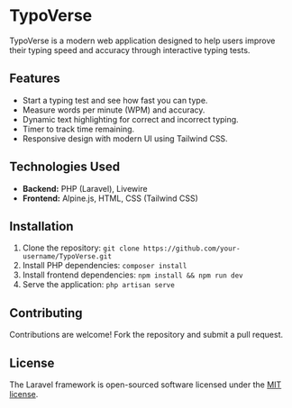 # TypoVerse

TypoVerse is a modern web application designed to help users improve their typing speed and accuracy through interactive typing tests.

## Features

- Start a typing test and see how fast you can type.
- Measure words per minute (WPM) and accuracy.
- Dynamic text highlighting for correct and incorrect typing.
- Timer to track time remaining.
- Responsive design with modern UI using Tailwind CSS.

## Technologies Used

- **Backend:** PHP (Laravel), Livewire
- **Frontend:** Alpine.js, HTML, CSS (Tailwind CSS)

## Installation

1. Clone the repository: `git clone https://github.com/your-username/TypoVerse.git`
2. Install PHP dependencies: `composer install`
3. Install frontend dependencies: `npm install && npm run dev`
4. Serve the application: `php artisan serve`


## Contributing

Contributions are welcome! Fork the repository and submit a pull request.

## License

The Laravel framework is open-sourced software licensed under the [MIT license](https://opensource.org/licenses/MIT).
